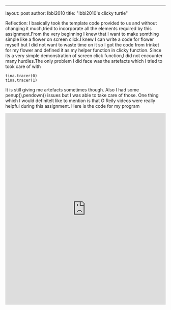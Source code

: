 ---
layout: post
author: Ibbi2010
title: "Ibbi2010's clicky turtle"

Reflection:
I basically took the template code provided to us and without changing it much,tried to incorporate all the elements required by this assignment.From the very beginning I knew that I want to make somthing simple like a flower on screen click.I knew I can write a code for flower myself but I did not want to waste time on it so I got the code from trinket for my flower and defined it as my helper function in clicky function. Since its a very simple demonstration of screen click function,I did not encounter many hurdles.The only problem I did face was the artefacts which I tried to took care of with 
```
tina.tracer(0)
tina.tracer(1)
```
It is still giving me artefacts sometimes though. Also I had some penup(),pendown() issues but I was able to take care of those.
One thing which I would definitelt like to mention is that O Reily videos were really helpful during this assignment.
Here is the code for my program

<iframe src="https://trinket.io/embed/python/2c3b195168" width="100%" height="600" frameborder="0" marginwidth="0" marginheight="0" allowfullscreen></iframe>
